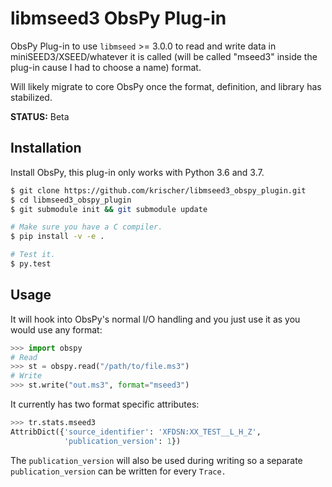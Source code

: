 # libmseed3 ObsPy Plug-in

ObsPy Plug-in to use `libmseed` >= 3.0.0 to read and write data in
miniSEED3/XSEED/whatever it is called (will be called "mseed3" inside the
plug-in cause I had to choose a name) format.

Will likely migrate to core ObsPy once the format, definition, and library
has stabilized.

**STATUS:** Beta

## Installation

Install ObsPy, this plug-in only works with Python 3.6 and 3.7.

```bash
$ git clone https://github.com/krischer/libmseed3_obspy_plugin.git
$ cd libmseed3_obspy_plugin
$ git submodule init && git submodule update

# Make sure you have a C compiler.
$ pip install -v -e .

# Test it.
$ py.test
```

## Usage

It will hook into ObsPy's normal I/O handling and you just use it as you would
use any format:

```python
>>> import obspy
# Read
>>> st = obspy.read("/path/to/file.ms3")
# Write
>>> st.write("out.ms3", format="mseed3")
```

It currently has two format specific attributes:

```python
>>> tr.stats.mseed3
AttribDict({'source_identifier': 'XFDSN:XX_TEST__L_H_Z',
            'publication_version': 1})
```

The `publication_version` will also be used during writing so a separate
`publication_version` can be written for every `Trace.`